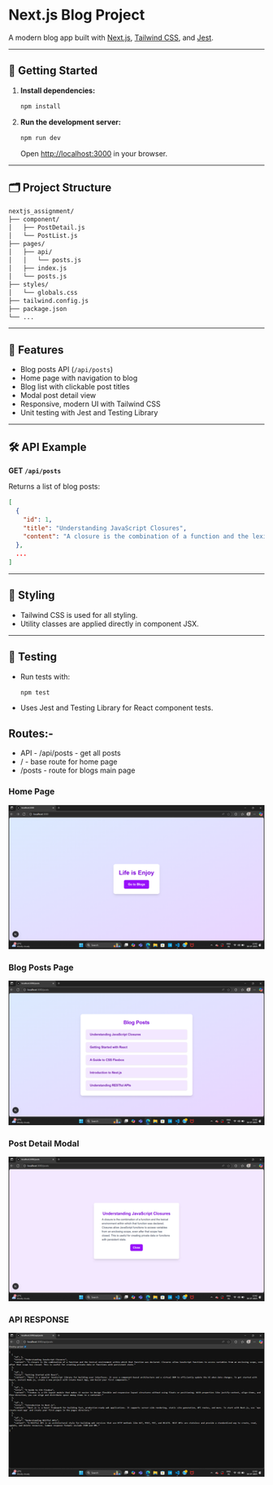 # Next.js Blog Project

A modern blog app built with [Next.js](https://nextjs.org), [Tailwind CSS](https://tailwindcss.com/), and [Jest](https://jestjs.io/).

---

## 🚀 Getting Started

1. **Install dependencies:**
   ```bash
   npm install
   ```

2. **Run the development server:**
   ```bash
   npm run dev
   ```
   Open [http://localhost:3000](http://localhost:3000) in your browser.

---

## 🗂️ Project Structure

```
nextjs_assignment/
├── component/
│   ├── PostDetail.js
│   └── PostList.js
├── pages/
│   ├── api/
│   │   └── posts.js
│   ├── index.js
│   └── posts.js
├── styles/
│   └── globals.css
├── tailwind.config.js
├── package.json
└── ...
```

---

## 📝 Features

- Blog posts API (`/api/posts`)
- Home page with navigation to blog
- Blog list with clickable post titles
- Modal post detail view
- Responsive, modern UI with Tailwind CSS
- Unit testing with Jest and Testing Library

---

## 🛠️ API Example

**GET `/api/posts`**

Returns a list of blog posts:
```json
[
  {
    "id": 1,
    "title": "Understanding JavaScript Closures",
    "content": "A closure is the combination of a function and the lexical environment within which that function was declared..."
  },
  ...
]
```

---

## 🎨 Styling

- Tailwind CSS is used for all styling.
- Utility classes are applied directly in component JSX.

---

## 🧪 Testing

- Run tests with:
  ```bash
  npm test
  ```
- Uses Jest and Testing Library for React component tests.

## Routes:-
- API - /api/posts - get all posts 
- / - base route for home page
- /posts - route for blogs main page

### Home Page
![Home Page](./public/Screenshot%20(1119).png)

### Blog Posts Page
![Posts Page](./public/Screenshot%20(1120).png)

### Post Detail Modal
![Posts Page](./public/Screenshot%20(1121).png)


### API RESPONSE
![Api response](./public/Screenshot%20(1122).png)
